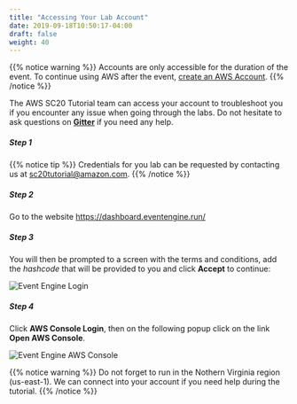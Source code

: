 ```yaml
---
title: "Accessing Your Lab Account"
date: 2019-09-18T10:50:17-04:00
draft: false
weight: 40
---
```


{{% notice warning %}}
Accounts are only accessible for the duration of the event. To continue using AWS after the event, [create an AWS Account](https://aws.amazon.com/premiumsupport/knowledge-center/create-and-activate-aws-account/).
{{% /notice %}}

The AWS SC20 Tutorial team can access your account to troubleshoot you if you encounter any issue when going through the labs. Do not hesitate to ask questions on [**Gitter**](https://gitter.im/aws-sc20/general) if you need any help.

##### Step 1

{{% notice tip %}}
Credentials for you lab can be requested by contacting us at sc20tutorial@amazon.com.
{{% /notice %}}

##### Step 2

Go to the website https://dashboard.eventengine.run/

##### Step 3

You will then be prompted to a screen with the terms and conditions, add the *hashcode* that will be provided to you and click **Accept** to continue:

![Event Engine Login](/images/sc20/event-engine-login.png)

##### Step 4

Click **AWS Console Login**, then on the following popup click on the link **Open AWS Console**.

![Event Engine AWS Console](/images/sc20/event-engine-aws-console.png)

{{% notice warning %}}
Do not forget to run in the Nothern Virginia region (us-east-1). We can connect into your account if you need help during the tutorial.
{{% /notice %}}
